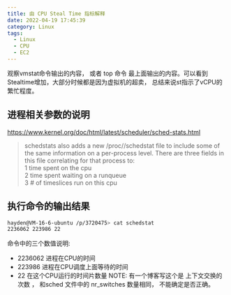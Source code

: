 ```yaml
---
title: 由 CPU Steal Time 指标解释
date: 2022-04-19 17:45:39
category: Linux
tags:
  - Linux
  - CPU
  - EC2
---
```


观察vmstat命令输出的内容， 或者 top 命令 最上面输出的内容。可以看到Stealtime增加，大部分时候都是因为虚拟机的超卖， 总结来说st指示了vCPU的繁忙程度。
## 进程相关参数的说明
https://www.kernel.org/doc/html/latest/scheduler/sched-stats.html

> schedstats also adds a new /proc/<pid>/schedstat file to include some of the same information on a per-process level. There are three fields in this file correlating for that process to:  
> 1 time spent on the cpu  
> 2 time spent waiting on a runqueue  
> 3 # of timeslices run on this cpu  

## 执行命令的输出结果
```bash
hayden@VM-16-6-ubuntu /p/3720475> cat schedstat
2236062 223986 22
```

命令中的三个数值说明:  
- 2236062 进程在CPU的时间
- 223986 进程在CPU调度上面等待的时间
- 22 在这个CPU运行的时间片数量
  NOTE: 有一个博客写这个是 上下文交换的次数 ， 和sched 文件中的 nr_switches 数量相同， 不能确定是否正确。

